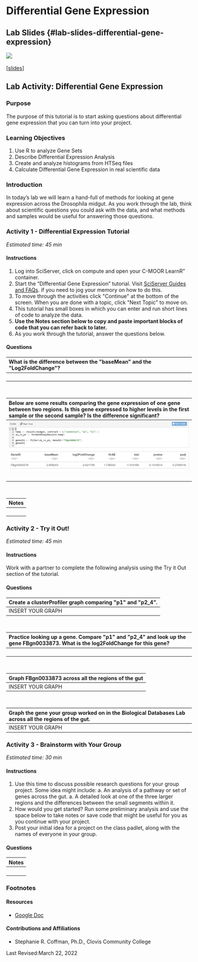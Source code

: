 # Differential Gene Expression

## Lab Slides {#lab-slides-differential-gene-expression}

![](differential-gene-expression_files/figure-docx//1qVh8Rb52aB_Xq5WpKSOqLyB-GrLum-Y910gaITw5OVw_g35f391192_00.png)

[[slides](https://docs.google.com/presentation/d/1qVh8Rb52aB_Xq5WpKSOqLyB-GrLum-Y910gaITw5OVw)]

## Lab Activity: Differential Gene Expression

### Purpose

The purpose of this tutorial is to start asking questions about differential gene expression that you can turn into your project.

### Learning Objectives

1. Use R to analyze Gene Sets
1. Describe Differential Expression Analysis
1. Create and analyze histograms from HTSeq files
1. Calculate Differential Gene Expression in real scientific data

### Introduction

In today’s lab we will learn a hand-full of methods for looking at gene expression across the Drosophila midgut. As you work through the lab, think about scientific questions you could ask with the data, and what methods and samples would be useful for answering those questions.

### Activity 1  - Differential Expression Tutorial

*Estimated time: 45 min*

#### Instructions

1. Log into SciServer, click on compute and open your C-MOOR LearnR” container.
1. Start the “Differential Gene Expression” tutorial. Visit [SciServer Guides and FAQs](https://help.c-moor.org/t/sciserver-guides-and-faqs/22). if you need to jog your memory on how to do this.
1. To move through the activities click "Continue" at the bottom of the screen. When you are done with a topic, click "Next Topic" to move on.
1. This tutorial has small boxes in which you can enter and run short lines of code to analyze the data.
1. **Use the Notes section below to copy and paste important blocks of code that you can refer back to later.**
1. As you work through the tutorial, answer the questions below.

#### Questions

| What is the difference between the "baseMean" and the "Log2FoldChange"? |
|:-|
| <br> |

<br>

| Below are some results comparing the gene expression of one gene between two regions. Is this gene expressed to higher levels in the first sample or the second sample? Is the difference significant? |
|:-|
| ![](resources/images/formatDESeq2Results.png) |
| <br> |

<br>

| Notes |
|:-|
| <br> |

### Activity 2 - Try it Out!

*Estimated time: 45 min*

#### Instructions

Work with a partner to complete the following analysis using the Try it Out section of the tutorial.

#### Questions

| Create a clusterProfiler graph comparing "p1" and "p2_4”. |
|:-|
| INSERT YOUR GRAPH  |

<br>

| Practice looking up a gene. Compare "p1" and "p2_4" and look up the gene FBgn0033873. What is the log2FoldChange for this gene? |
|:-|
| <br> |

<br>

| Graph FBgn0033873 across all the regions of the gut |
|:-|
| INSERT YOUR GRAPH |

<br>

| Graph the gene your group worked on in the Biological Databases Lab across all the regions of the gut. |
|:-|
| INSERT YOUR GRAPH  |

### Activity 3 - Brainstorm with Your Group

*Estimated time: 30 min*

#### Instructions

1. Use this time to discuss possible research questions for your group project. Some idea might include:
    a. An analysis of a pathway or set of genes across the gut.
    a. A detailed look at one of the three larger regions and the differences between the small segments within it.
1. How would you get started? Run some preliminary analysis and use the space below to take notes or save code that might be useful for you as you continue with your project.
1. Post your initial idea for a project on the class padlet, along with the names of everyone in your group.

#### Questions

| Notes |
|:-|
| <br> |

### Footnotes

#### Resources

- [Google Doc](https://docs.google.com/document/d/1szcQ9jDT-NzzOT_Xm80y4ulxkwkqC1ZX)

#### Contributions and Affiliations

- Stephanie R. Coffman, Ph.D., Clovis Community College

Last Revised:March 22, 2022
